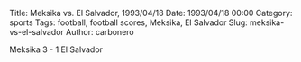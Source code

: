 Title: Meksika vs. El Salvador, 1993/04/18
Date: 1993/04/18 00:00
Category: sports
Tags: football, football scores, Meksika, El Salvador
Slug: meksika-vs-el-salvador
Author: carbonero


Meksika 3 - 1 El Salvador
